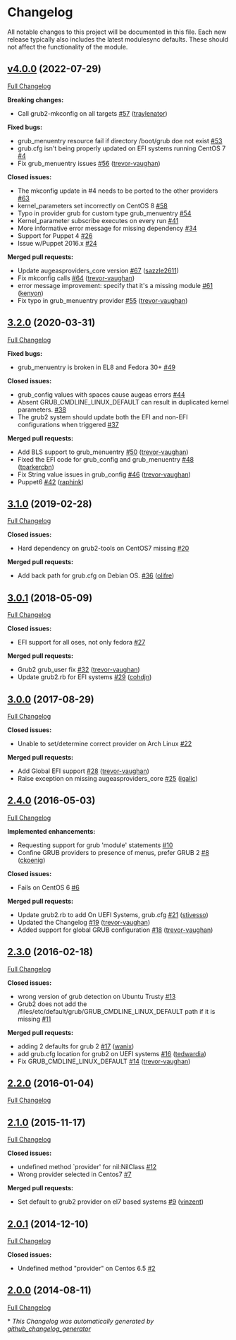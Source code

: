 # Changelog

All notable changes to this project will be documented in this file.
Each new release typically also includes the latest modulesync defaults.
These should not affect the functionality of the module.

## [v4.0.0](https://github.com/voxpupuli/puppet-augeasproviders_grub/tree/v4.0.0) (2022-07-29)

[Full Changelog](https://github.com/voxpupuli/puppet-augeasproviders_grub/compare/3.2.0...v4.0.0)

**Breaking changes:**

- Call grub2-mkconfig on all targets [\#57](https://github.com/voxpupuli/puppet-augeasproviders_grub/pull/57) ([traylenator](https://github.com/traylenator))

**Fixed bugs:**

- grub\_menuentry resource fail if directory /boot/grub doe not exist [\#53](https://github.com/voxpupuli/puppet-augeasproviders_grub/issues/53)
- grub.cfg isn't being properly updated on EFI systems running CentOS 7 [\#4](https://github.com/voxpupuli/puppet-augeasproviders_grub/issues/4)
- Fix grub\_menuentry issues [\#56](https://github.com/voxpupuli/puppet-augeasproviders_grub/pull/56) ([trevor-vaughan](https://github.com/trevor-vaughan))

**Closed issues:**

- The mkconfig update in \#4 needs to be ported to the other providers [\#63](https://github.com/voxpupuli/puppet-augeasproviders_grub/issues/63)
- kernel\_parameters set incorrectly on CentOS 8 [\#58](https://github.com/voxpupuli/puppet-augeasproviders_grub/issues/58)
- Typo in provider grub for custom type grub\_menuentry [\#54](https://github.com/voxpupuli/puppet-augeasproviders_grub/issues/54)
- Kernel\_parameter subscribe executes on every run [\#41](https://github.com/voxpupuli/puppet-augeasproviders_grub/issues/41)
- More informative error message for missing dependency [\#34](https://github.com/voxpupuli/puppet-augeasproviders_grub/issues/34)
- Support for Puppet 4 [\#26](https://github.com/voxpupuli/puppet-augeasproviders_grub/issues/26)
- Issue w/Puppet 2016.x [\#24](https://github.com/voxpupuli/puppet-augeasproviders_grub/issues/24)

**Merged pull requests:**

- Update augeasproviders\_core version [\#67](https://github.com/voxpupuli/puppet-augeasproviders_grub/pull/67) ([sazzle2611](https://github.com/sazzle2611))
- Fix mkconfig calls [\#64](https://github.com/voxpupuli/puppet-augeasproviders_grub/pull/64) ([trevor-vaughan](https://github.com/trevor-vaughan))
- error message improvement: specify that it's a missing module [\#61](https://github.com/voxpupuli/puppet-augeasproviders_grub/pull/61) ([kenyon](https://github.com/kenyon))
- Fix typo in grub\_menuentry provider [\#55](https://github.com/voxpupuli/puppet-augeasproviders_grub/pull/55) ([trevor-vaughan](https://github.com/trevor-vaughan))

## [3.2.0](https://github.com/voxpupuli/puppet-augeasproviders_grub/tree/3.2.0) (2020-03-31)

[Full Changelog](https://github.com/voxpupuli/puppet-augeasproviders_grub/compare/3.1.0...3.2.0)

**Fixed bugs:**

- grub\_menuentry is broken in EL8 and Fedora 30+ [\#49](https://github.com/voxpupuli/puppet-augeasproviders_grub/issues/49)

**Closed issues:**

- grub\_config values with spaces cause augeas errors [\#44](https://github.com/voxpupuli/puppet-augeasproviders_grub/issues/44)
- Absent GRUB\_CMDLINE\_LINUX\_DEFAULT can result in duplicated kernel parameters. [\#38](https://github.com/voxpupuli/puppet-augeasproviders_grub/issues/38)
- The grub2 system should update both the EFI and non-EFI configurations when triggered [\#37](https://github.com/voxpupuli/puppet-augeasproviders_grub/issues/37)

**Merged pull requests:**

- Add BLS support to grub\_menuentry [\#50](https://github.com/voxpupuli/puppet-augeasproviders_grub/pull/50) ([trevor-vaughan](https://github.com/trevor-vaughan))
- Fixed the EFI code for grub\_config and grub\_menuentry [\#48](https://github.com/voxpupuli/puppet-augeasproviders_grub/pull/48) ([tparkercbn](https://github.com/tparkercbn))
- Fix String value issues in grub\_config [\#46](https://github.com/voxpupuli/puppet-augeasproviders_grub/pull/46) ([trevor-vaughan](https://github.com/trevor-vaughan))
- Puppet6 [\#42](https://github.com/voxpupuli/puppet-augeasproviders_grub/pull/42) ([raphink](https://github.com/raphink))

## [3.1.0](https://github.com/voxpupuli/puppet-augeasproviders_grub/tree/3.1.0) (2019-02-28)

[Full Changelog](https://github.com/voxpupuli/puppet-augeasproviders_grub/compare/3.0.1...3.1.0)

**Closed issues:**

- Hard dependency on grub2-tools on CentOS7 missing [\#20](https://github.com/voxpupuli/puppet-augeasproviders_grub/issues/20)

**Merged pull requests:**

- Add back path for grub.cfg on Debian OS. [\#36](https://github.com/voxpupuli/puppet-augeasproviders_grub/pull/36) ([olifre](https://github.com/olifre))

## [3.0.1](https://github.com/voxpupuli/puppet-augeasproviders_grub/tree/3.0.1) (2018-05-09)

[Full Changelog](https://github.com/voxpupuli/puppet-augeasproviders_grub/compare/3.0.0...3.0.1)

**Closed issues:**

- EFI support for all oses, not only fedora [\#27](https://github.com/voxpupuli/puppet-augeasproviders_grub/issues/27)

**Merged pull requests:**

- Grub2 grub\_user fix [\#32](https://github.com/voxpupuli/puppet-augeasproviders_grub/pull/32) ([trevor-vaughan](https://github.com/trevor-vaughan))
- Update grub2.rb for EFI systems [\#29](https://github.com/voxpupuli/puppet-augeasproviders_grub/pull/29) ([cohdjn](https://github.com/cohdjn))

## [3.0.0](https://github.com/voxpupuli/puppet-augeasproviders_grub/tree/3.0.0) (2017-08-29)

[Full Changelog](https://github.com/voxpupuli/puppet-augeasproviders_grub/compare/2.4.0...3.0.0)

**Closed issues:**

- Unable to set/determine correct provider on Arch Linux [\#22](https://github.com/voxpupuli/puppet-augeasproviders_grub/issues/22)

**Merged pull requests:**

- Add Global EFI support [\#28](https://github.com/voxpupuli/puppet-augeasproviders_grub/pull/28) ([trevor-vaughan](https://github.com/trevor-vaughan))
- Raise exception on missing augeasproviders\_core [\#25](https://github.com/voxpupuli/puppet-augeasproviders_grub/pull/25) ([igalic](https://github.com/igalic))

## [2.4.0](https://github.com/voxpupuli/puppet-augeasproviders_grub/tree/2.4.0) (2016-05-03)

[Full Changelog](https://github.com/voxpupuli/puppet-augeasproviders_grub/compare/2.3.0...2.4.0)

**Implemented enhancements:**

- Requesting support for grub 'module' statements [\#10](https://github.com/voxpupuli/puppet-augeasproviders_grub/issues/10)
- Confine GRUB providers to presence of menus, prefer GRUB 2 [\#8](https://github.com/voxpupuli/puppet-augeasproviders_grub/pull/8) ([ckoenig](https://github.com/ckoenig))

**Closed issues:**

- Fails on CentOS 6 [\#6](https://github.com/voxpupuli/puppet-augeasproviders_grub/issues/6)

**Merged pull requests:**

- Update grub2.rb to add On UEFI Systems, grub.cfg [\#21](https://github.com/voxpupuli/puppet-augeasproviders_grub/pull/21) ([stivesso](https://github.com/stivesso))
- Updated the Changelog [\#19](https://github.com/voxpupuli/puppet-augeasproviders_grub/pull/19) ([trevor-vaughan](https://github.com/trevor-vaughan))
- Added support for global GRUB configuration [\#18](https://github.com/voxpupuli/puppet-augeasproviders_grub/pull/18) ([trevor-vaughan](https://github.com/trevor-vaughan))

## [2.3.0](https://github.com/voxpupuli/puppet-augeasproviders_grub/tree/2.3.0) (2016-02-18)

[Full Changelog](https://github.com/voxpupuli/puppet-augeasproviders_grub/compare/2.2.0...2.3.0)

**Closed issues:**

- wrong version of grub detection on Ubuntu Trusty [\#13](https://github.com/voxpupuli/puppet-augeasproviders_grub/issues/13)
- Grub2 does not add the /files/etc/default/grub/GRUB\_CMDLINE\_LINUX\_DEFAULT path if it is missing [\#11](https://github.com/voxpupuli/puppet-augeasproviders_grub/issues/11)

**Merged pull requests:**

- adding 2 defaults for grub 2 [\#17](https://github.com/voxpupuli/puppet-augeasproviders_grub/pull/17) ([wanix](https://github.com/wanix))
- add grub.cfg location for grub2 on UEFI systems [\#16](https://github.com/voxpupuli/puppet-augeasproviders_grub/pull/16) ([tedwardia](https://github.com/tedwardia))
- Fix GRUB\_CMDLINE\_LINUX\_DEFAULT [\#14](https://github.com/voxpupuli/puppet-augeasproviders_grub/pull/14) ([trevor-vaughan](https://github.com/trevor-vaughan))

## [2.2.0](https://github.com/voxpupuli/puppet-augeasproviders_grub/tree/2.2.0) (2016-01-04)

[Full Changelog](https://github.com/voxpupuli/puppet-augeasproviders_grub/compare/2.1.0...2.2.0)

## [2.1.0](https://github.com/voxpupuli/puppet-augeasproviders_grub/tree/2.1.0) (2015-11-17)

[Full Changelog](https://github.com/voxpupuli/puppet-augeasproviders_grub/compare/2.0.1...2.1.0)

**Closed issues:**

- undefined method `provider' for nil:NilClass [\#12](https://github.com/voxpupuli/puppet-augeasproviders_grub/issues/12)
- Wrong provider selected in Centos7 [\#7](https://github.com/voxpupuli/puppet-augeasproviders_grub/issues/7)

**Merged pull requests:**

- Set default to grub2 provider on el7 based systems [\#9](https://github.com/voxpupuli/puppet-augeasproviders_grub/pull/9) ([vinzent](https://github.com/vinzent))

## [2.0.1](https://github.com/voxpupuli/puppet-augeasproviders_grub/tree/2.0.1) (2014-12-10)

[Full Changelog](https://github.com/voxpupuli/puppet-augeasproviders_grub/compare/2.0.0...2.0.1)

**Closed issues:**

- Undefined method "provider" on Centos 6.5 [\#2](https://github.com/voxpupuli/puppet-augeasproviders_grub/issues/2)

## [2.0.0](https://github.com/voxpupuli/puppet-augeasproviders_grub/tree/2.0.0) (2014-08-11)

[Full Changelog](https://github.com/voxpupuli/puppet-augeasproviders_grub/compare/a9a2ad1f0685c21d9f0e5fd222c12f21b029a40b...2.0.0)



\* *This Changelog was automatically generated by [github_changelog_generator](https://github.com/github-changelog-generator/github-changelog-generator)*
